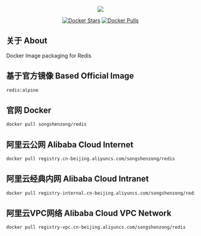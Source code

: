 <p align="center"><a href="https://songshenzong.com" target="_blank"><img src="https://songshenzong.com/images/logo.png"></a></p>

<p align="center">
<a href="https://hub.docker.com/r/songshenzong/redis/"><img src="https://img.shields.io/docker/pulls/songshenzong/redis.svg?style=flat-square" alt="Docker Stars"></a>
<a href="https://hub.docker.com/r/songshenzong/redis/"><img src="https://img.shields.io/docker/stars/songshenzong/redis.svg?style=flat-square" alt="Docker Pulls"></a>
</p>

## 关于 About
Docker Image packaging for Redis



## 基于官方镜像 Based Official Image

```bash
redis:alpine
```


## 官网 Docker

```bash
docker pull songshenzong/redis
```



## 阿里云公网 Alibaba Cloud Internet

```bash
docker pull registry.cn-beijing.aliyuncs.com/songshenzong/redis
```



## 阿里云经典内网 Alibaba Cloud Intranet

```bash
docker pull registry-internal.cn-beijing.aliyuncs.com/songshenzong/redis
```



## 阿里云VPC网络 Alibaba Cloud VPC Network

```bash
docker pull registry-vpc.cn-beijing.aliyuncs.com/songshenzong/redis
```
